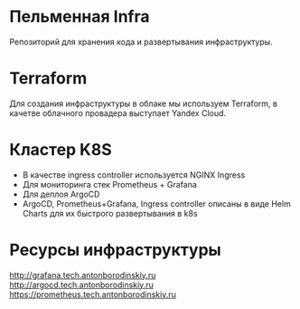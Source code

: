 # Пельменная Infra
Репозиторий для хранения кода и развертывания инфраструктуры.

# Terraform 
Для создания инфраструктуры в облаке мы используем Terraform, в качетве облачного провадера выступает Yandex Cloud.

# Кластер K8S

- В качестве ingress controller используется NGINX Ingress
- Для мониторинга стек Prometheus + Grafana
- Для деплоя ArgoCD
- ArgoCD, Prometheus+Grafana, Ingress controller описаны в виде Helm Charts для их быстрого развертывания в k8s

# Ресурсы инфраструктуры
http://grafana.tech.antonborodinskiy.ru
http://argocd.tech.antonborodinskiy.ru
https://prometheus.tech.antonborodinskiy.ru
